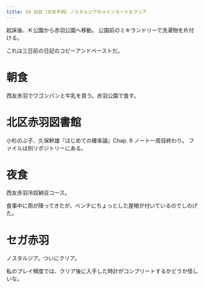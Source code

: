 ```yaml
---
title: 54 日目（天気不明）ノスタルジアのメインモードをクリア
---
```


起床後、Ｋ公園から赤羽公園へ移動。
公園前のミキランドリーで洗濯物を片付ける。

これは三日前の日記のコピーアンドペーストだ。

# 朝食

西友赤羽でワゴンパンと牛乳を買う。赤羽公園で食す。

# 北区赤羽図書館

小杉のぶ子、久保幹雄『はじめての確率論』Chap. 6 ノート一周目終わり。
ファイルは別リポジトリーにある。

# 夜食

西友赤羽冷奴納豆コース。

食事中に雨が降ってきたが、ベンチにちょっとした屋根が付いているのでしのげた。

# セガ赤羽

ノスタルジア。ついにクリア。

私のプレイ頻度では、クリア後に入手した時計がコンプリートするかどうか怪しいな。
